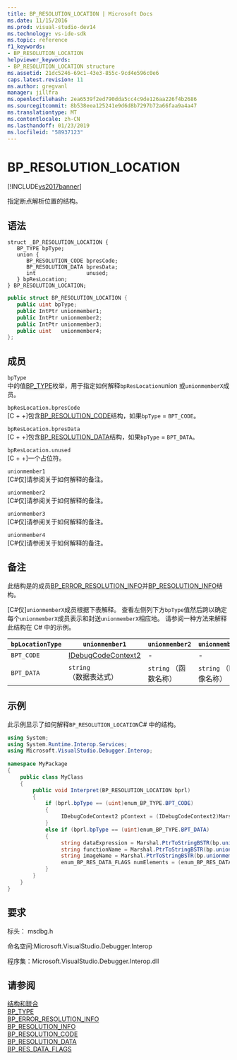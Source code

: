 ```yaml
---
title: BP_RESOLUTION_LOCATION | Microsoft Docs
ms.date: 11/15/2016
ms.prod: visual-studio-dev14
ms.technology: vs-ide-sdk
ms.topic: reference
f1_keywords:
- BP_RESOLUTION_LOCATION
helpviewer_keywords:
- BP_RESOLUTION_LOCATION structure
ms.assetid: 21dc5246-69c1-43e3-855c-9cd4e596c0e6
caps.latest.revision: 11
ms.author: gregvanl
manager: jillfra
ms.openlocfilehash: 2ea6539f2ed790dda5cc4c9de126aa226f4b2686
ms.sourcegitcommit: 8b538eea125241e9d6d8b7297b72a66faa9a4a47
ms.translationtype: MT
ms.contentlocale: zh-CN
ms.lasthandoff: 01/23/2019
ms.locfileid: "58937123"
---
```

# <a name="bpresolutionlocation"></a>BP_RESOLUTION_LOCATION
[!INCLUDE[vs2017banner](../../../includes/vs2017banner.md)]

指定断点解析位置的结构。  
  
## <a name="syntax"></a>语法  
  
```cpp#  
struct _BP_RESOLUTION_LOCATION {  
   BP_TYPE bpType;  
   union {  
      BP_RESOLUTION_CODE bpresCode;  
      BP_RESOLUTION_DATA bpresData;  
      int                unused;  
   } bpResLocation;  
} BP_RESOLUTION_LOCATION;  
```  
  
```csharp  
public struct BP_RESOLUTION_LOCATION {  
   public uint bpType;  
   public IntPtr unionmember1;  
   public IntPtr unionmember2;  
   public IntPtr unionmember3;  
   public uint   unionmember4;  
};  
```  
  
## <a name="members"></a>成员  
 `bpType`  
 中的值[BP_TYPE](../../../extensibility/debugger/reference/bp-type.md)枚举，用于指定如何解释`bpResLocation`union 或`unionmemberX`成员。  
  
 `bpResLocation.bpresCode`  
 [C + +]包含[BP_RESOLUTION_CODE](../../../extensibility/debugger/reference/bp-resolution-code.md)结构，如果`bpType`  =  `BPT_CODE`。  
  
 `bpResLocation.bpresData`  
 [C + +]包含[BP_RESOLUTION_DATA](../../../extensibility/debugger/reference/bp-resolution-data.md)结构，如果`bpType`  =  `BPT_DATA`。  
  
 `bpResLocation.unused`  
 [C + +]一个占位符。  
  
 `unionmember1`  
 [C#仅]请参阅关于如何解释的备注。  
  
 `unionmember2`  
 [C#仅]请参阅关于如何解释的备注。  
  
 `unionmember3`  
 [C#仅]请参阅关于如何解释的备注。  
  
 `unionmember4`  
 [C#仅]请参阅关于如何解释的备注。  
  
## <a name="remarks"></a>备注  
 此结构是的成员[BP_ERROR_RESOLUTION_INFO](../../../extensibility/debugger/reference/bp-error-resolution-info.md)并[BP_RESOLUTION_INFO](../../../extensibility/debugger/reference/bp-resolution-info.md)结构。  
  
 [C#仅]`unionmemberX`成员根据下表解释。 查看左侧列下方`bpType`值然后跨以确定每个`unionmemberX`成员表示和封送`unionmemberX`相应地。 请参阅一种方法来解释此结构在 C# 中的示例。  
  
|`bpLocationType`|`unionmember1`|`unionmember2`|`unionmember3`|`unionmember4`|  
|----------------------|--------------------|--------------------|--------------------|--------------------|  
|`BPT_CODE`|[IDebugCodeContext2](../../../extensibility/debugger/reference/idebugcodecontext2.md)|-|-|-|  
|`BPT_DATA`|`string` （数据表达式）|`string` （函数名称）|`string` （映像名称）|`enum_BP_RES_DATA_FLAGS`|  
  
## <a name="example"></a>示例  
 此示例显示了如何解释`BP_RESOLUTION_LOCATION`C# 中的结构。  
  
```csharp  
using System;  
using System.Runtime.Interop.Services;  
using Microsoft.VisualStudio.Debugger.Interop;  
  
namespace MyPackage  
{  
    public class MyClass  
    {  
        public void Interpret(BP_RESOLUTION_LOCATION bprl)  
        {  
            if (bprl.bpType == (uint)enum_BP_TYPE.BPT_CODE)  
            {  
                 IDebugCodeContext2 pContext = (IDebugCodeContext2)Marshal.GetObjectForIUnknown(bp.unionmember1);  
            }  
            else if (bprl.bpType == (uint)enum_BP_TYPE.BPT_DATA)  
            {  
                 string dataExpression = Marshal.PtrToStringBSTR(bp.unionmember3);  
                 string functionName = Marshal.PtrToStringBSTR(bp.unionmember2);  
                 string imageName = Marshal.PtrToStringBSTR(bp.unionmember3);  
                 enum_BP_RES_DATA_FLAGS numElements = (enum_BP_RES_DATA_FLAGS)bp.unionmember4;  
            }  
        }  
    }  
}  
```  
  
## <a name="requirements"></a>要求  
 标头： msdbg.h  
  
 命名空间:Microsoft.VisualStudio.Debugger.Interop  
  
 程序集：Microsoft.VisualStudio.Debugger.Interop.dll  
  
## <a name="see-also"></a>请参阅  
 [结构和联合](../../../extensibility/debugger/reference/structures-and-unions.md)   
 [BP_TYPE](../../../extensibility/debugger/reference/bp-type.md)   
 [BP_ERROR_RESOLUTION_INFO](../../../extensibility/debugger/reference/bp-error-resolution-info.md)   
 [BP_RESOLUTION_INFO](../../../extensibility/debugger/reference/bp-resolution-info.md)   
 [BP_RESOLUTION_CODE](../../../extensibility/debugger/reference/bp-resolution-code.md)   
 [BP_RESOLUTION_DATA](../../../extensibility/debugger/reference/bp-resolution-data.md)   
 [BP_RES_DATA_FLAGS](../../../extensibility/debugger/reference/bp-res-data-flags.md)
